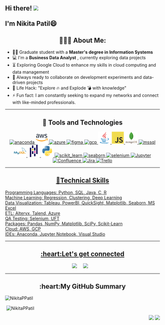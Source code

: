 <!--
**NikitaPPatil/NikitaPPatil** is a ✨ _special_ ✨ repository because its `README.md` (this file) appears on your GitHub profile.

-->

<h2 align="left">
 <abc>
  <br>Hi there! <img src="https://user-images.githubusercontent.com/42378118/110234147-e3259600-7f4e-11eb-95be-0c4047144dea.gif" width="30"><br>
  <br> I'm Nikita Patil😄 <br>
 </abc>
</h2> 


<h2 align="center">👨🏻‍💻 About Me:</h2>

- :woman_student: Graduate student with a **Master's degree in Information Systems**
- :computer: I'm a **Business Data Analyst** , currently exploring data projects
- :hourglass_flowing_sand: Exploring Google Cloud to enhance my skills in cloud computing and 
  data management
- :rocket: Always ready to collaborate on development experiments and data-driven projects
- :dart: Life Hack: "Explore :fire: and Explode :bomb: with knowledge"
- :zap: Fun fact: I am constantly seeking to expand my networks and connect with like-minded professionals.<br>

<hr>

<h2 align="center"> 🔭 Tools and Technologies</h2>
<p align="center">
 <a href="https://www.anaconda.com" target="_blank" rel="noreferrer"> <img src="https://cdn.jsdelivr.net/gh/devicons/devicon@latest/icons/anaconda/anaconda-original.svg"alt="anaconda" width="40" height="40"/> </a> <a href="https://aws.amazon.com" target="_blank" rel="noreferrer"> <img src="https://raw.githubusercontent.com/devicons/devicon/master/icons/amazonwebservices/amazonwebservices-original-wordmark.svg" alt="aws" width="40" height="40"/> </a> <a href="https://azure.microsoft.com/en-in/" target="_blank" rel="noreferrer"> <img src="https://www.vectorlogo.zone/logos/microsoft_azure/microsoft_azure-icon.svg" alt="azure" width="40" height="40"/> </a> </a> <a href="https://www.figma.com/" target="_blank" rel="noreferrer"> <img src="https://www.vectorlogo.zone/logos/figma/figma-icon.svg" alt="figma" width="40" height="40"/> </a> <a href="https://cloud.google.com" target="_blank" rel="noreferrer"> <img src="https://www.vectorlogo.zone/logos/google_cloud/google_cloud-icon.svg" alt="gcp" width="40" height="40"/> </a> <a href="https://www.java.com" target="_blank" rel="noreferrer"> <img src="https://raw.githubusercontent.com/devicons/devicon/master/icons/java/java-original.svg" alt="java" width="40" height="40"/> </a> <a href="https://developer.mozilla.org/en-US/docs/Web/JavaScript" target="_blank" rel="noreferrer"> <img src="https://raw.githubusercontent.com/devicons/devicon/master/icons/javascript/javascript-original.svg" alt="javascript" width="40" height="40"/> </a> <a href="https://www.mongodb.com/" target="_blank" rel="noreferrer"> <img src="https://raw.githubusercontent.com/devicons/devicon/master/icons/mongodb/mongodb-original-wordmark.svg" alt="mongodb" width="40" height="40"/> </a> <a href="https://www.microsoft.com/en-us/sql-server" target="_blank" rel="noreferrer"> <img src="https://www.svgrepo.com/show/303229/microsoft-sql-server-logo.svg" alt="mssql" width="40" height="40"/> </a> <a href="https://www.mysql.com/" target="_blank" rel="noreferrer"> <img src="https://raw.githubusercontent.com/devicons/devicon/master/icons/mysql/mysql-original-wordmark.svg" alt="mysql" width="40" height="40"/> </a> <a href="https://pandas.pydata.org/" target="_blank" rel="noreferrer"> <img src="https://raw.githubusercontent.com/devicons/devicon/2ae2a900d2f041da66e950e4d48052658d850630/icons/pandas/pandas-original.svg" alt="pandas" width="40" height="40"/> </a> <a href="https://www.python.org" target="_blank" rel="noreferrer"> <img src="https://raw.githubusercontent.com/devicons/devicon/master/icons/python/python-original.svg" alt="python" width="40" height="40"/> </a> <a href="https://scikit-learn.org/" target="_blank" rel="noreferrer"> <img src="https://upload.wikimedia.org/wikipedia/commons/0/05/Scikit_learn_logo_small.svg" alt="scikit_learn" width="40" height="40"/> </a> <a href="https://seaborn.pydata.org/" target="_blank" rel="noreferrer"> <img src="https://seaborn.pydata.org/_images/logo-mark-lightbg.svg" alt="seaborn" width="40" height="40"/> </a> <a href="https://www.selenium.dev" target="_blank" rel="noreferrer"> <img src="https://raw.githubusercontent.com/detain/svg-logos/780f25886640cef088af994181646db2f6b1a3f8/svg/selenium-logo.svg" alt="selenium" width="40" height="40"/> </a> <a href="http://jupyter.org" target="_blank" rel="noreferrer">  <img src="https://cdn.jsdelivr.net/gh/devicons/devicon@latest/icons/jupyter/jupyter-original-wordmark.svg" alt="Jupyter" width="40" height="40"/> </a> <a href="https://www.atlassian.com/software/confluence" target="_blank" rel="noreferrer"> <img src="https://cdn.jsdelivr.net/gh/devicons/devicon@latest/icons/confluence/confluence-original.svg"alt="Confluence" width="40" height="40"/> </a> <a href="https://www.atlassian.com/software/jira" target="_blank" rel="noreferrer">  <img src="https://cdn.jsdelivr.net/gh/devicons/devicon@latest/icons/jira/jira-original-wordmark.svg" alt="Jira" width="40" height="40"/>  </a> <a href="https://trello.com/home" target="_blank" rel="noreferrer">      <img src="https://cdn.jsdelivr.net/gh/devicons/devicon@latest/icons/trello/trello-original-wordmark.svg" alt="Trello" width="40" height="40"/> 

<hr>
<h2 align="center"> 🧰Technical Skills</h2>
<p align="center">
  

Programming Languages: Python, SQL, Java, C, R <br>
Machine Learning: Regression, Clustering, Deep Learning <br>
Data Visualization: Tableau, PowerBI, QuickSight, Matplotlib, Seaborn, MS Excel <br>
ETL: Alteryx, Talend, Azure <br>
QA Testing: Selenium, UFT <br>
Packages: Pandas, NumPy, Matplotlib, SciPy, Scikit-Learn <br>
Cloud: AWS, GCP <br>
IDEs: Anaconda, Jupyter Notebook, Visual Studio <br>
</p>

<hr>
<h2  align="center">:heart:Let's get connected</h2>
<p align="center">
 <a target="_blank"href="https://www.linkedin.com/in/nikita-patil2208/"><img src="https://img.shields.io/badge/linkedin-%230077B5.svg?&style=for-the-badge&logo=linkedin&logoColor=white" /></a>&nbsp;&nbsp;&nbsp;&nbsp;
  <a href="mailto:niki.patil2208@gmail.com?subject=Hello"><img src="https://img.shields.io/badge/gmail-%23D14836.svg?&style=for-the-badge&logo=gmail&logoColor=white" /></a>&nbsp;&nbsp;&nbsp;&nbsp;
</p>

<hr>
<h2  align="center">:heart:My GitHub Summary</h2>
<p align="center">

<p><img align="left" src="https://github-profile-summary-cards.vercel.app/api/cards/profile-details?username=NikitaPPatil" alt="NikitaPPatil" /></p>
<br>
 
<p>&nbsp;<img align="center" src="https://github-readme-stats.vercel.app/api/top-langs?username=NikitaPPatil&show_icons=true&locale=en&layout=compact" alt="NikitaPPatil" /></p>
<p align=right>

<img height="25" src="https://api.visitorbadge.io/api/VisitorHit?user=NikitaPPatil&repo=github-visitors-badge&countColor=%237B1E"/>
<img height="25" src="https://komarev.com/ghpvc/?username=NikitaPPatil&color=green&style=for-the-badge"/>

</a>
</p>

<br>
 
 

